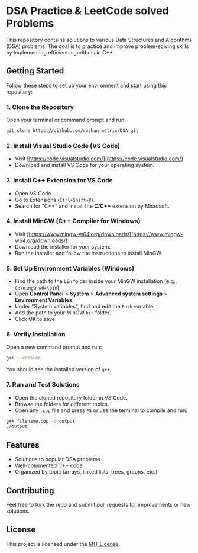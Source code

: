 # DSA Practice & LeetCode solved Problems

This repository contains solutions to various Data Structures and Algorithms (DSA) problems. The goal is to practice and improve problem-solving skills by implementing efficient algorithms in C++.

## Getting Started

Follow these steps to set up your environment and start using this repository:

### 1. Clone the Repository

Open your terminal or command prompt and run:

```bash
git clone https://github.com/roshan-metrix/DSA.git
```

### 2. Install Visual Studio Code (VS Code)

- Visit [https://code.visualstudio.com/](https://code.visualstudio.com/)
- Download and install VS Code for your operating system.

### 3. Install C++ Extension for VS Code

- Open VS Code.
- Go to Extensions (`Ctrl+Shift+X`).
- Search for "C++" and install the **C/C++** extension by Microsoft.

### 4. Install MinGW (C++ Compiler for Windows)

- Visit [https://www.mingw-w64.org/downloads/](https://www.mingw-w64.org/downloads/)
- Download the installer for your system.
- Run the installer and follow the instructions to install MinGW.

### 5. Set Up Environment Variables (Windows)

- Find the path to the `bin` folder inside your MinGW installation (e.g., `C:\mingw-w64\bin`).
- Open **Control Panel** > **System** > **Advanced system settings** > **Environment Variables**.
- Under "System variables", find and edit the `Path` variable.
- Add the path to your MinGW `bin` folder.
- Click OK to save.

### 6. Verify Installation

Open a new command prompt and run:

```bash
g++ --version
```

You should see the installed version of `g++`.

### 7. Run and Test Solutions

- Open the cloned repository folder in VS Code.
- Browse the folders for different topics.
- Open any `.cpp` file and press `F5` or use the terminal to compile and run:

```bash
g++ filename.cpp -o output
./output
```

## Features

- Solutions to popular DSA problems
- Well-commented C++ code
- Organized by topic (arrays, linked lists, trees, graphs, etc.)

## Contributing

Feel free to fork the repo and submit pull requests for improvements or new solutions.

## License

This project is licensed under the [MIT License](license.txt).
